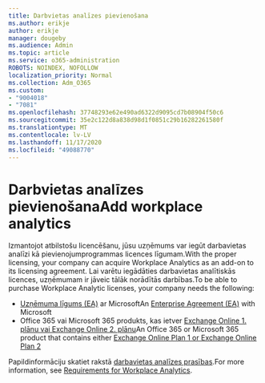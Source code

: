 ```yaml
---
title: Darbvietas analīzes pievienošana
ms.author: erikje
author: erikje
manager: dougeby
ms.audience: Admin
ms.topic: article
ms.service: o365-administration
ROBOTS: NOINDEX, NOFOLLOW
localization_priority: Normal
ms.collection: Adm_O365
ms.custom:
- "9004018"
- "7081"
ms.openlocfilehash: 37748293e62e490ad6322d9095cd7b08904f50c6
ms.sourcegitcommit: 35e2c122d8a838d98d1f0851c29b16282261580f
ms.translationtype: MT
ms.contentlocale: lv-LV
ms.lasthandoff: 11/17/2020
ms.locfileid: "49088770"
---
```

# <a name="add-workplace-analytics"></a><span data-ttu-id="9c693-102">Darbvietas analīzes pievienošana</span><span class="sxs-lookup"><span data-stu-id="9c693-102">Add workplace analytics</span></span>

<span data-ttu-id="9c693-103">Izmantojot atbilstošu licencēšanu, jūsu uzņēmums var iegūt darbavietas analīzi kā pievienojumprogrammas licences līgumam.</span><span class="sxs-lookup"><span data-stu-id="9c693-103">With the proper licensing, your company can acquire Workplace Analytics as an add-on to its licensing agreement.</span></span> <span data-ttu-id="9c693-104">Lai varētu iegādāties darbavietas analītiskās licences, uzņēmumam ir jāveic tālāk norādītās darbības.</span><span class="sxs-lookup"><span data-stu-id="9c693-104">To be able to purchase Workplace Analytic licenses, your company needs the following:</span></span> 

- <span data-ttu-id="9c693-105">[Uzņēmuma līgums (EA)](https://docs.microsoft.com/workplace-analytics/setup/environment-requirements#enterprise-agreements) ar Microsoft</span><span class="sxs-lookup"><span data-stu-id="9c693-105">An [Enterprise Agreement (EA)](https://docs.microsoft.com/workplace-analytics/setup/environment-requirements#enterprise-agreements) with Microsoft</span></span>
- <span data-ttu-id="9c693-106">Office 365 vai Microsoft 365 produkts, kas ietver [Exchange Online 1. plānu vai Exchange Online 2. plānu](https://docs.microsoft.com/workplace-analytics/setup/environment-requirements#exchange-online-plans)</span><span class="sxs-lookup"><span data-stu-id="9c693-106">An Office 365 or Microsoft 365 product that contains either [Exchange Online Plan 1 or Exchange Online Plan 2](https://docs.microsoft.com/workplace-analytics/setup/environment-requirements#exchange-online-plans)</span></span>

<span data-ttu-id="9c693-107">Papildinformāciju skatiet rakstā [darbavietas analīzes prasības](https://docs.microsoft.com/workplace-analytics/setup/environment-requirements).</span><span class="sxs-lookup"><span data-stu-id="9c693-107">For more information, see [Requirements for Workplace Analytics](https://docs.microsoft.com/workplace-analytics/setup/environment-requirements).</span></span> 

